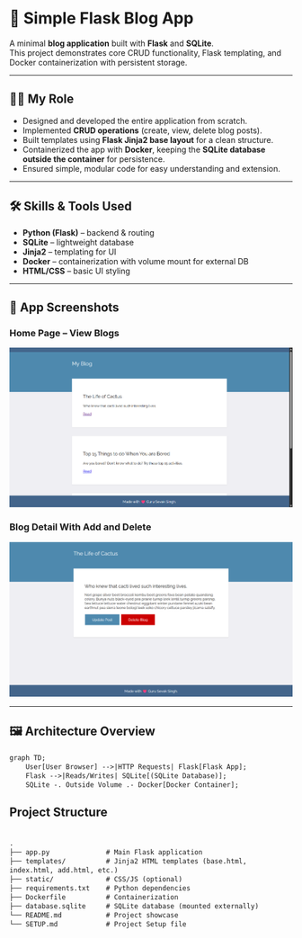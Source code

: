 # 📝 Simple Flask Blog App

A minimal **blog application** built with **Flask** and **SQLite**.  
This project demonstrates core CRUD functionality, Flask templating, and Docker containerization with persistent storage.

---

## 👨‍💻 My Role
- Designed and developed the entire application from scratch.
- Implemented **CRUD operations** (create, view, delete blog posts).
- Built templates using **Flask Jinja2 base layout** for a clean structure.
- Containerized the app with **Docker**, keeping the **SQLite database outside the container** for persistence.
- Ensured simple, modular code for easy understanding and extension.

---

## 🛠 Skills & Tools Used
- **Python (Flask)** – backend & routing  
- **SQLite** – lightweight database  
- **Jinja2** – templating for UI  
- **Docker** – containerization with volume mount for external DB  
- **HTML/CSS** – basic UI styling  

---

## 📸 App Screenshots

### Home Page – View Blogs
![Home Page](images/home.png)

### Blog Detail With Add and Delete
![Delete Blog](images/post.png)

---

## 🖼 Architecture Overview

```mermaid
graph TD;
    User[User Browser] -->|HTTP Requests| Flask[Flask App];
    Flask -->|Reads/Writes| SQLite[(SQLite Database)];
    SQLite -. Outside Volume .- Docker[Docker Container];
```

## Project Structure

```

.
├── app.py              # Main Flask application
├── templates/          # Jinja2 HTML templates (base.html, index.html, add.html, etc.)
├── static/             # CSS/JS (optional)
├── requirements.txt    # Python dependencies
├── Dockerfile          # Containerization
├── database.sqlite     # SQLite database (mounted externally)
└── README.md           # Project showcase
└── SETUP.md            # Project Setup file

```